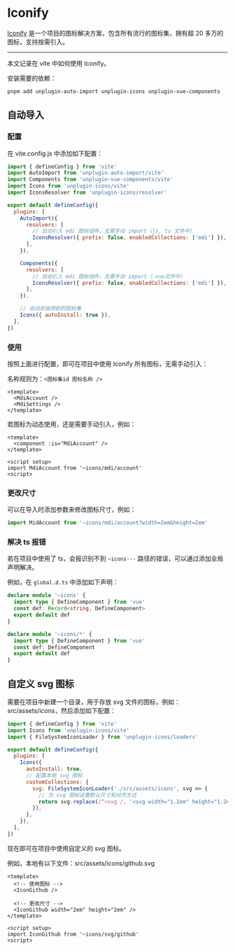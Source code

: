 # Iconify

[Iconify](https://iconify.design/) 是一个项目的图标解决方案，包含所有流行的图标集，拥有超 20 多万的图标，支持按需引入。

---

本文记录在 vite 中如何使用 Iconify。

安装需要的依赖：

```bash
pnpm add unplugin-auto-import unplugin-icons unplugin-vue-components
```

## 自动导入

### 配置

在 vite.config.js 中添加如下配置：

```js
import { defineConfig } from 'vite'
import AutoImport from 'unplugin-auto-import/vite'
import Components from 'unplugin-vue-components/vite'
import Icons from 'unplugin-icons/vite'
import IconsResolver from 'unplugin-icons/resolver'

export default defineConfig({
  plugins: [
    AutoImport({
      resolvers: [
        // 自动引入 mdi 图标组件，无需手动 import（js, ts 文件中）
        IconsResolver({ prefix: false, enabledCollections: ['mdi'] }),
      ],
    }),

    Components({
      resolvers: [
        // 自动引入 mdi 图标组件，无需手动 import（.vue文件中）
        IconsResolver({ prefix: false, enabledCollections: ['mdi'] }),
      ],
    }),

    // 自动安装用到的图标集
    Icons({ autoInstall: true }),
  ],
})
```

### 使用

按照上面进行配置，即可在项目中使用 Iconify 所有图标，无需手动引入：

名称规则为：`<图标集id 图标名称 />`

```vue
<template>
  <MdiAccount />
  <MdiSettings />
</template>
```

若图标为动态使用，还是需要手动引入，例如：

```vue
<template>
  <component :is="MdiAccount" />
</template>

<script setup>
import MdiAccount from '~icons/mdi/account'
<script>
```

### 更改尺寸

可以在导入时添加参数来修改图标尺寸，例如：

```js
import MidAccount from '~icons/mdi/account?width=2em&height=2em'
```

### 解决 ts 报错

若在项目中使用了 ts，会报识别不到 `~icons···` 路径的错误，可以通过添加全局声明解决。

例如，在 `global.d.ts` 中添加如下声明：

```ts
declare module '~icons' {
  import type { DefineComponent } from 'vue'
  const def: Record<string, DefineComponent>
  export default def
}

declare module '~icons/*' {
  import type { DefineComponent } from 'vue'
  const def: DefineComponent
  export default def
}
```

## 自定义 svg 图标

需要在项目中新建一个目录，用于存放 svg 文件的图标，例如：src/assets/icons，然后添加如下配置：

```js
import { defineConfig } from 'vite'
import Icons from 'unplugin-icons/vite'
import { FileSystemIconLoader } from 'unplugin-icons/loaders'

export default defineConfig({
  plugins: [
    Icons({
      autoInstall: true,
      // 配置本地 svg 图标
      customCollections: {
        svg: FileSystemIconLoader('./src/assets/icons', svg => {
          // 为 svg 图标设置默认尺寸和对齐方式
          return svg.replace(/^<svg /, '<svg width="1.2em" height="1.2em" style="vertical-align: middle" ')
        }),
      },
    }),
  ],
})
```

现在即可在项目中使用自定义的 svg 图标。

例如，本地有以下文件：src/assets/icons/github.svg

```vue
<template>
  <!-- 使用图标 -->
  <IconGithub />

  <!-- 更改尺寸 -->
  <IconGithub width="2em" height="2em" />
</template>

<script setup>
import IconGithub from '~icons/svg/github'
<script>
```
